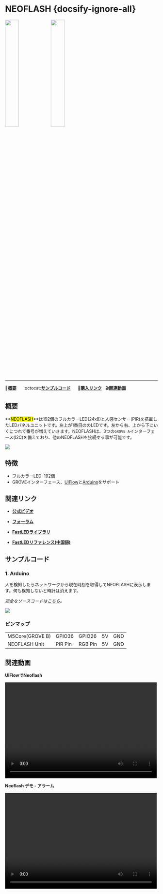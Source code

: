 # NEOFLASH {docsify-ignore-all}

<img src="assets/img/product_pics/unit/unit_neoflash_01.png" width="30%" height="30%"><img src="assets/img/product_pics/unit/unit_neoflash_02.png" width="30%" height="30%">

***

:memo:**[概要](#概要)**&nbsp;&nbsp;&nbsp;&nbsp;&nbsp;&nbsp;:octocat:**[サンプルコード](#サンプルコード)**&nbsp;&nbsp;&nbsp;&nbsp;&nbsp;&nbsp;🛒**[購入リンク](https://www.aliexpress.com/item/M5Stack-Newest-NeoFlash-Light-Board-made-of-Acrylic-with-192pcs-NeoPixels-and-PIR-Sensor-compatible-with/32957760176.html)**&nbsp;&nbsp;&nbsp;:clapper:**[関連動画](#関連動画)**

## 概要

**<mark>NEOFLASH</mark>**は192個のフルカラーLED(24x8)と人感センサー(PIR)を搭載したLEDパネルユニットです。左上が1番目ののLEDです。左から右、上から下にいくにつれて番号が増えていきます。NEOFLASHは、3つの`GROVE A`インターフェース(I2C)を備えており、他のNEOFLASHを接続する事が可能です。

<img src="assets/img/product_pics/unit/unit_neoflash_03.png">

## 特徴

- フルカラーLED: 192個
- GROVEインターフェース、[UIFlow](http://flow.m5stack.com)と[Arduino](http://www.arduino.cc)をサポート

## 関連リンク

- **[公式ビデオ](https://www.youtube.com/channel/UCozgFVglWYQXbvTmGyS739w)**

- **[フォーラム](http://forum.m5stack.com/)**

- **[FastLEDライブラリ](https://github.com/FastLED/FastLED/wiki/Overview)**

- **[FastLEDリファレンス(中国語)](http://www.taichi-maker.com/homepage/reference-index/arduino-library-index/fastled-library/)**

## サンプルコード

### 1. Arduino

人を検知したらネットワークから現在時刻を取得してNEOFLASHに表示します。何も検知しないと時計は消えます。

*完全なソースコードは[こちら](https://github.com/m5stack/M5-ProductExampleCodes/tree/master/Unit/NEOPIXEL/Arduino)。*

<img src="assets/img/product_pics/unit/unit_example/NEOFLASH/example_unit_neoflash_01.png">

### ピンマップ

<table>
<tr><td>M5Core(GROVE B)</td><td>GPIO36</td><td>GPIO26</td><td>5V</td><td>GND</td></tr>
 <tr><td>NEOFLASH Unit</td><td>PIR Pin</td><td>RGB Pin</td><td>5V</td><td>GND</td></tr>
</table>

## 関連動画

**UIFlowでNeoflash**

<video width="500" height="315" controls>
    <source src="https://m5stack.oss-cn-shenzhen.aliyuncs.com/video/%E6%95%99%E7%A8%8B/NeoFlash/E1%20-%20Neoflash%20%E4%BE%8B%E7%A8%8B%EF%BC%88UIFlow%20Tutorials%202%EF%BC%89.mp4" type="video/mp4">
</video>

**Neoflash デモ - アラーム**

<video width="500" height="315" controls>
    <source src="https://m5stack.oss-cn-shenzhen.aliyuncs.com/video/Blog/Twitch201901/M5stack%20NeoFlash.mp4" type="video/mp4">
</video>